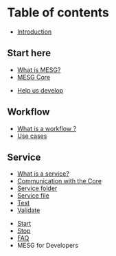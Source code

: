 # Table of contents

* [Introduction](README.md)

## Start here

* [What is MESG?](start-here/what-is-mesg.md)
* [MESG Core](start-here/mesg-core.md)
<!-- * [MESG Infrastructure](start-here/mesg-network.md) -->
<!-- * [What is a Node ?](start-here/what-is-a-node.md)
* [Why run a Node ?](start-here/why-run-a-node.md)
* [Run a Node](start-here/run-a-node.md)
* [What is an account](start-here/what-is-an-account.md) -->
* [Help us develop](start-here/help-us-develop.md)

## Workflow

* [What is a workflow ?](workflow/what-is-a-workflow.md)
* [Use cases](workflow/use-cases.md)
<!-- * [Source](workflow/source.md)
* [Task](workflow/task.md)
* [Workflow File](workflow/workflow-file.md)
* [Validate](workflow/validate.md)
* [Test](workflow/test.md)
* [Deployment](workflow/deployment.md) -->

## Service

* [What is a service?](service/what-is-a-service.md)
* [Communication with the Core](service/communication-with-the-core.md)
* [Service folder](service/service-folder.md)
* [Service file](service/service-file.md)
* [Test](service/test.md)
* [Validate](service/validate.md)
<!-- * [Publish](service/publish.md) -->
* [Start](service/start.md)
* [Stop](service/stop.md)
* [FAQ](service/untitled.md)
* MESG for Developers

